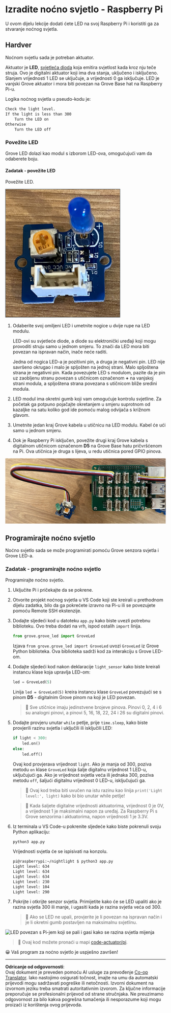 <!--
CO_OP_TRANSLATOR_METADATA:
{
  "original_hash": "4db8a3879a53490513571df2f6cf7641",
  "translation_date": "2025-08-28T14:13:26+00:00",
  "source_file": "1-getting-started/lessons/3-sensors-and-actuators/pi-actuator.md",
  "language_code": "hr"
}
-->
# Izradite noćno svjetlo - Raspberry Pi

U ovom dijelu lekcije dodati ćete LED na svoj Raspberry Pi i koristiti ga za stvaranje noćnog svjetla.

## Hardver

Noćnom svjetlu sada je potreban aktuator.

Aktuator je **LED**, [svjetleća dioda](https://wikipedia.org/wiki/Light-emitting_diode) koja emitira svjetlost kada kroz nju teče struja. Ovo je digitalni aktuator koji ima dva stanja, uključeno i isključeno. Slanjem vrijednosti 1 LED se uključuje, a vrijednosti 0 ga isključuje. LED je vanjski Grove aktuator i mora biti povezan na Grove Base hat na Raspberry Pi-u.

Logika noćnog svjetla u pseudo-kodu je:

```output
Check the light level.
If the light is less than 300
    Turn the LED on
Otherwise
    Turn the LED off
```

### Povežite LED

Grove LED dolazi kao modul s izborom LED-ova, omogućujući vam da odaberete boju.

#### Zadatak - povežite LED

Povežite LED.

![Grove LED](../../../../../translated_images/grove-led.6c853be93f473cf2c439cfc74bb1064732b22251a83cedf66e62f783f9cc1a79.hr.png)

1. Odaberite svoj omiljeni LED i umetnite nogice u dvije rupe na LED modulu.

    LED-ovi su svjetleće diode, a diode su elektronički uređaji koji mogu provoditi struju samo u jednom smjeru. To znači da LED mora biti povezan na ispravan način, inače neće raditi.

    Jedna od nogica LED-a je pozitivni pin, a druga je negativni pin. LED nije savršeno okrugao i malo je spljošten na jednoj strani. Malo spljoštena strana je negativni pin. Kada povezujete LED s modulom, pazite da je pin uz zaobljenu stranu povezan s utičnicom označenom **+** na vanjskoj strani modula, a spljoštena strana povezana s utičnicom bliže sredini modula.

1. LED modul ima okretni gumb koji vam omogućuje kontrolu svjetline. Za početak ga potpuno pojačajte okretanjem u smjeru suprotnom od kazaljke na satu koliko god ide pomoću malog odvijača s križnom glavom.

1. Umetnite jedan kraj Grove kabela u utičnicu na LED modulu. Kabel će ući samo u jednom smjeru.

1. Dok je Raspberry Pi isključen, povežite drugi kraj Grove kabela s digitalnom utičnicom označenom **D5** na Grove Base hatu pričvršćenom na Pi. Ova utičnica je druga s lijeva, u redu utičnica pored GPIO pinova.

![Grove LED povezan s utičnicom D5](../../../../../translated_images/pi-led.97f1d474981dc35d1c7996c7b17de355d3d0a6bc9606d79fa5f89df933415122.hr.png)

## Programirajte noćno svjetlo

Noćno svjetlo sada se može programirati pomoću Grove senzora svjetla i Grove LED-a.

### Zadatak - programirajte noćno svjetlo

Programirajte noćno svjetlo.

1. Uključite Pi i pričekajte da se pokrene.

1. Otvorite projekt noćnog svjetla u VS Code koji ste kreirali u prethodnom dijelu zadatka, bilo da ga pokrećete izravno na Pi-u ili se povezujete pomoću Remote SSH ekstenzije.

1. Dodajte sljedeći kod u datoteku `app.py` kako biste uvezli potrebnu biblioteku. Ovo treba dodati na vrh, ispod ostalih `import` linija.

    ```python
    from grove.grove_led import GroveLed
    ```

    Izjava `from grove.grove_led import GroveLed` uvozi `GroveLed` iz Grove Python biblioteka. Ova biblioteka sadrži kod za interakciju s Grove LED-om.

1. Dodajte sljedeći kod nakon deklaracije `light_sensor` kako biste kreirali instancu klase koja upravlja LED-om:

    ```python
    led = GroveLed(5)
    ```

    Linija `led = GroveLed(5)` kreira instancu klase `GroveLed` povezujući se s pinom **D5** - digitalnim Grove pinom na koji je LED povezan.

    > 💁 Sve utičnice imaju jedinstvene brojeve pinova. Pinovi 0, 2, 4 i 6 su analogni pinovi, a pinovi 5, 16, 18, 22, 24 i 26 su digitalni pinovi.

1. Dodajte provjeru unutar `while` petlje, prije `time.sleep`, kako biste provjerili razinu svjetla i uključili ili isključili LED:

    ```python
    if light < 300:
        led.on()
    else:
        led.off()
    ```

    Ovaj kod provjerava vrijednost `light`. Ako je manja od 300, poziva metodu `on` klase `GroveLed` koja šalje digitalnu vrijednost 1 LED-u, uključujući ga. Ako je vrijednost svjetla veća ili jednaka 300, poziva metodu `off`, šaljući digitalnu vrijednost 0 LED-u, isključujući ga.

    > 💁 Ovaj kod treba biti uvučen na istu razinu kao linija `print('Light level:', light)` kako bi bio unutar while petlje!

    > 💁 Kada šaljete digitalne vrijednosti aktuatorima, vrijednost 0 je 0V, a vrijednost 1 je maksimalni napon za uređaj. Za Raspberry Pi s Grove senzorima i aktuatorima, napon vrijednosti 1 je 3.3V.

1. Iz terminala u VS Code-u pokrenite sljedeće kako biste pokrenuli svoju Python aplikaciju:

    ```sh
    python3 app.py
    ```

    Vrijednosti svjetla će se ispisivati na konzolu.

    ```output
    pi@raspberrypi:~/nightlight $ python3 app.py 
    Light level: 634
    Light level: 634
    Light level: 634
    Light level: 230
    Light level: 104
    Light level: 290
    ```

1. Pokrijte i otkrijte senzor svjetla. Primijetite kako će se LED upaliti ako je razina svjetla 300 ili manje, i ugasiti kada je razina svjetla veća od 300.

    > 💁 Ako se LED ne upali, provjerite je li povezan na ispravan način i je li okretni gumb postavljen na maksimalnu svjetlinu.

![LED povezan s Pi-jem koji se pali i gasi kako se razina svjetla mijenja](../../../../../images/pi-running-assignment-1-1.gif)

> 💁 Ovaj kod možete pronaći u mapi [code-actuator/pi](../../../../../1-getting-started/lessons/3-sensors-and-actuators/code-actuator/pi).

😀 Vaš program za noćno svjetlo je uspješno završen!

---

**Odricanje od odgovornosti**:  
Ovaj dokument je preveden pomoću AI usluge za prevođenje [Co-op Translator](https://github.com/Azure/co-op-translator). Iako nastojimo osigurati točnost, imajte na umu da automatski prijevodi mogu sadržavati pogreške ili netočnosti. Izvorni dokument na izvornom jeziku treba smatrati autoritativnim izvorom. Za ključne informacije preporučuje se profesionalni prijevod od strane stručnjaka. Ne preuzimamo odgovornost za bilo kakva pogrešna tumačenja ili nesporazume koji mogu proizaći iz korištenja ovog prijevoda.